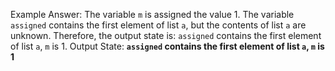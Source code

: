 Example Answer:
The variable `m` is assigned the value 1. The variable `assigned` contains the first element of list `a`, but the contents of list `a` are unknown. Therefore, the output state is: `assigned` contains the first element of list `a`, `m` is 1.
Output State: **`assigned` contains the first element of list `a`, `m` is 1**